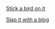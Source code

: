 [Stick a bird on it](www.twitter.com/jypyk)

[Slap it with a blog](http://www.jeremypennycook.com/blog/)